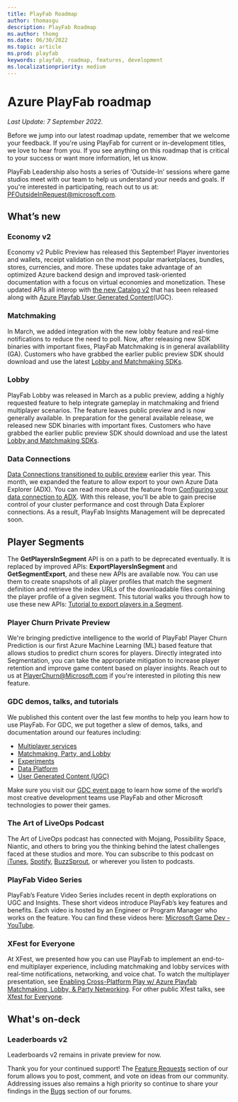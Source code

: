 ```yaml
---
title: PlayFab Roadmap
author: thomasgu
description: PlayFab Roadmap
ms.author: thomg
ms.date: 06/30/2022
ms.topic: article
ms.prod: playfab
keywords: playfab, roadmap, features, development
ms.localizationpriority: medium
---
```


# Azure PlayFab roadmap

_Last Update: 7 September 2022._

Before we jump into our latest roadmap update, remember that we welcome your feedback. If you're using PlayFab for current or in-development titles, we love to hear from you. If you see anything on this roadmap that is critical to your success or want more information, let us know.

PlayFab Leadership also hosts a series of ‘Outside-In’ sessions where game studios meet with our team to help us understand your needs and goals. If you're interested in participating, reach out to us at: PFOutsideInRequest@microsoft.com.

## What’s new

### Economy v2

Economy v2 Public Preview has released this September! Player inventories and wallets, receipt validation on the most popular marketplaces, bundles, stores, currencies, and more. These updates take advantage of an optimized Azure backend design and improved task-oriented documentation with a focus on virtual economies and monetization. These updated APIs all interop with [the new Catalog v2](/gaming/playfab/features/economy/v2-overview) that has been released along with [Azure Playfab User Generated Content](/gaming/playfab/features/economy/ugc)(UGC).

### Matchmaking

In March, we added integration with the new lobby feature and real-time notifications to reduce the need to poll. Now, after releasing new SDK binaries with important fixes, PlayFab Matchmaking is in general availablility (GA). Customers who have grabbed the earlier public preview SDK should download and use the latest [Lobby and Matchmaking SDKs](/gaming/playfab/features/multiplayer/lobby/lobby-matchmaking-sdks/lobby-matchmaking-sdks).

### Lobby

PlayFab Lobby was released in March as a public preview, adding a highly requested feature to help integrate gameplay in matchmaking and friend multiplayer scenarios. The feature leaves public preview and is now generally available. In preparation for the general available release, we released new SDK binaries with important fixes. Customers who have grabbed the earlier public preview SDK should download and use the latest [Lobby and Matchmaking SDKs](/gaming/playfab/features/multiplayer/lobby/lobby-matchmaking-sdks/lobby-matchmaking-sdks).

### Data Connections

[Data Connections transitioned to public preview](https://blog.playfab.com/blog/take-control-of-data-in-your-resources-using-data-connections) earlier this year. This month, we expanded the feature to allow export to your own Azure Data Explorer (ADX). You can read more about the feature from [Configuring your data connection to ADX](/gaming/playfab/features/data/dataconnections/data-connection-adx). With this release, you'll be able to gain precise control of your cluster performance and cost through Data Explorer connections. As a result, PlayFab Insights Management will be deprecated soon.  

## Player Segments

The **GetPlayersInSegment** API is on a path to be deprecated eventually. It is replaced by improved APIs: **ExportPlayersInSegment** and **GetSegmentExport**, and these new APIs are available now. You can use them to create snapshots of all player profiles that match the segment definition and retrieve the index URLs of the downloadable files containing the player profile of a given segment. This tutorial walks you through how to use these new APIs: [Tutorial to export players in a Segment](/gaming/playfab/features/analytics/segmentation/export-players-in-a-segment).

### Player Churn Private Preview

We're bringing predictive intelligence to the world of PlayFab! Player Churn Prediction is our first Azure Machine Learning (ML) based feature that allows studios to predict churn scores for players. Directly integrated into Segmentation, you can take the appropriate mitigation to increase player retention and improve game content based on player insights. Reach out to us at PlayerChurn@Microsoft.com if you're interested in piloting this new feature.

### GDC demos, talks, and tutorials

We published this content over the last few months to help you learn how to use PlayFab. For GDC, we put together a slew of demos, talks, and documentation around our features including:

* [Multiplayer services](https://developer.microsoft.com/games/events/gdc/nomanssky/)
* [Matchmaking, Party, and Lobby](https://youtu.be/pkkegRy94M0)
* [Experiments](https://developer.microsoft.com/games/events/gdc/nbaclash/)
* [Data Platform](https://developer.microsoft.com/games/events/gdc/forzahorizon5/)
* [User Generated Content (UGC)](https://developer.microsoft.com/games/events/gdc/msflightsimulator/)

Make sure you visit our [GDC event page](https://developer.microsoft.com/games/events/gdc/) to learn how some of the world’s most creative development teams use PlayFab and other Microsoft technologies to power their games.

### The Art of LiveOps Podcast

The Art of LiveOps podcast has connected with Mojang, Possibility Space, Niantic, and others to bring you the thinking behind the latest challenges faced at these studios and more. You can subscribe to this podcast on [iTunes](https://podcasts.apple.com/podcast/the-art-of-liveops/id1475548986), [Spotify](https://open.spotify.com/show/1CWGHYnXqsXeivngmKqENq?si=iG9ccaipSbO7yxxdFsoXPw), [BuzzSprout](https://www.buzzsprout.com/489403), or wherever you listen to podcasts.

### PlayFab Video Series

PlayFab’s Feature Video Series includes recent in depth explorations on UGC and Insights. These short videos introduce PlayFab’s key features and benefits. Each video is hosted by an Engineer or Program Manager who works on the feature. You can find these videos here: [Microsoft Game Dev - YouTube](https://www.youtube.com/c/MSFTGameDev/videos).

### XFest for Everyone

At XFest, we presented how you can use PlayFab to implement an end-to-end multiplayer experience, including matchmaking and lobby services with real-time notifications, networking, and voice chat. To watch the multiplayer presentation, see [Enabling Cross-Platform Play w/ Azure Playfab Matchmaking, Lobby, & Party Networking](https://www.youtube.com/watch?v=yez09HlqMvA&list=PLRs2lXTYCDQ3uPs2PBJoc69ET6LrM_EK5&index=5). For other public Xfest talks, see [Xfest for Everyone](https://developer.microsoft.com/games/events/xfestforeveryone/).

## What's on-deck

### Leaderboards v2

Leaderboards v2 remains in private preview for now.

Thank you for your continued support! The [Feature Requests](https://community.playfab.com/spaces/24/index.html?sort=votes) section of our forum allows you to post, comment, and vote on ideas from our community. Addressing issues also remains a high priority so continue to share your findings in the [Bugs](https://community.playfab.com/spaces/23/index.html) section of our forums.

